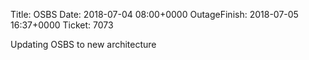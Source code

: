 Title: OSBS
Date: 2018-07-04 08:00+0000
OutageFinish: 2018-07-05 16:37+0000
Ticket: 7073

Updating OSBS to new architecture